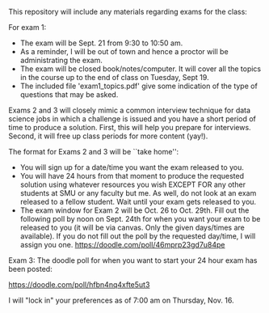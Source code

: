 This repository will include any materials regarding exams for the class:

For exam 1: 
* The exam will be Sept. 21 from 9:30 to 10:50 am.  
* As a reminder, I will be out of town and hence a proctor will be administrating the exam. 
* The exam will be closed book/notes/computer. It will cover all the topics in the course up to the end of class on Tuesday, Sept 19. 
* The included file 'exam1_topics.pdf' give some indication
of the type of questions that may be asked.


Exams 2 and 3 will closely mimic a common interview technique for data science jobs in which a challenge is issued and you have a short period of time to produce a solution. First, this will help you prepare for interviews.  Second, it will free up class periods for more content (yay!).

The format for Exams 2 and 3 will be ``take home'':

* You will sign up for a date/time you want the exam released to you.  
* You will have 24 hours from that moment to produce the requested solution using whatever resources you wish EXCEPT FOR any other students at SMU or any faculty but me.  As well, do not look at an exam released to a fellow student.  Wait until your exam gets released to you.  
* The exam window for Exam 2 will be Oct. 26 to Oct. 29th. Fill out the following poll by noon on Sept. 24th for when you want your exam to be released to you (it will be via canvas.  Only the given days/times are available).  If you do not fill out the poll by the requested day/time, I will assign you one.
https://doodle.com/poll/46mprp23gd7u84pe

Exam 3:
The doodle poll for when you want to start your 24 hour exam has been posted:

https://doodle.com/poll/hfbn4nq4xfte5ut3

I will "lock in" your preferences as of 7:00 am on Thursday, Nov. 16.